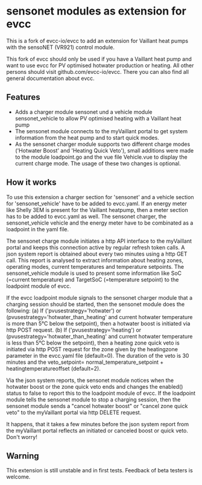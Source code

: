 # sensonet modules as extension for evcc 

This is a fork of evcc-io/evcc to add an extension for Vaillant heat pumps with the sensoNET (VR921) control module.

This fork of evcc should only be used if you have a Vaillant heat pump and want to use evcc for PV optimised hotwater production or heating.
All other persons should visit github.com/evcc-io/evcc. There you can also find all general documentation about evcc.

## Features

- Adds a charger module sensonet und a vehicle module sensonet_vehicle to allow PV optimised heating with a Vaillant heat pump
- The sensonet module connects to the myVaillant portal to get system information from the heat pump and to start quick modes.
- As the sensonet charger module supports two different charge modes ('Hotwater Boost' and 'Heating Quick Veto'), small additions were made to the
  module loadpoint.go and the vue file Vehicle.vue to display the current charge mode. The usage of these two changes is optional. 

## How it works

To use this extension a charger section for 'sensonet' and a vehicle section for 'sensonet_vehicle' have to be added to evcc.yaml. If an energy meter
like Shelly 3EM is present for the Vaillant heatpump, then a meter section has to be added to evcc.yaml as well.
The sensonet charger, the sensonet_vehicle vehicle and the energy meter have to be combinated as a loadpoint in the yaml file.

The sensonet charge module initiates a http API interface to the myVaillant portal and keeps this connection active by regular refresh token calls.
A json system report is obtained about every two minutes using a http GET call. This report is analysed to extract information about heating zones, operating modes, current temperatures and temperature setpoints.
The sensonet_vehicle module is used to present some information like SoC (=current temperature) and TargetSoC (=temperature setpoint) to the loadpoint module of evcc.

If the evcc loadpoint module signals to the sensonet charger module that a charging session should be started, then the sensonet module does the following:
   (a) If ('pvusestrategy='hotwater') or (pvusestrategy='hotwater_than_heating' and current hotwater temperature is more than 5°C below the setpoint), then
         a hotwater boost is initiated via http POST request.
   (b) If ('pvusestrategy='heating') or (pvusestrategy='hotwater_than_heating' and current hotwater temperature is less than 5°C below the setpoint), then
         a heating zone quick veto is initiated via http POST request for the zone given by the heatingzone parameter in the evcc.yaml file (default=0). 
        The duration of the veto is 30 minutes and the veto_setpoint= normal_temperature_setpoint + heatingtemperatureoffset (default=2).

Via the json system reports, the sensonet module notices when the hotwater boost or the zone quick veto ends and changes the enabled() status to false to report
this to the loadpoint module of evcc.
If the loadpoint module tells the sensonet module to stop a charging session, then the sensonet module sends a "cancel hotwater boost" or "cancel zone quick veto" to the myVaillant portal via http DELETE request.

It happens, that it takes a few minutes before the json system report from the myVaillant portal reflects an initiated or canceled boost or quick veto. Don't worry!

## Warning

This extension is still unstable and in first tests.
Feedback of beta testers is welcome.
